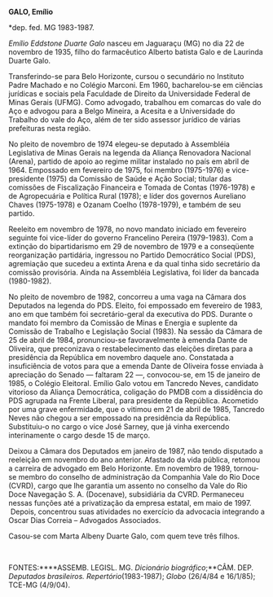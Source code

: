 **GALO, Emílio**

\*dep. fed. MG 1983-1987.

*Emílio Eddstone Duarte Galo* nasceu em Jaguaraçu (MG) no dia 22 de
novembro de 1935, filho do farmacêutico Alberto batista Galo e de
Laurinda Duarte Galo.

Transferindo-se para Belo Horizonte, cursou o secundário no Instituto
Padre Machado e no Colégio Marconi. Em 1960, bacharelou-se em ciências
jurídicas e sociais pela Faculdade de Direito da Universidade Federal de
Minas Gerais (UFMG). Como advogado, trabalhou em comarcas do vale do Aço
e advogou para a Belgo Mineira, a Acesita e a Universidade do Trabalho
do vale do Aço, além de ter sido assessor jurídico de várias prefeituras
nesta região.

No pleito de novembro de 1974 elegeu-se deputado à Assembléia
Legislativa de Minas Gerais na legenda da Aliança Renovadora Nacional
(Arena), partido de apoio ao regime militar instalado no país em abril
de 1964. Empossado em fevereiro de 1975, foi membro (1975-1976) e
vice-presidente (1975) da Comissão de Saúde e Ação Social; titular das
comissões de Fiscalização Financeira e Tomada de Contas (1976-1978) e de
Agropecuária e Política Rural (1978); e líder dos governos Aureliano
Chaves (1975-1978) e Ozanam Coelho (1978-1979), e também de seu partido.

Reeleito em novembro de 1978, no novo mandato iniciado em fevereiro
seguinte foi vice-líder do governo Francelino Pereira (1979-1983). Com a
extinção do bipartidarismo em 29 de novembro de 1979 e a conseqüente
reorganização partidária, ingressou no Partido Democrático Social (PDS),
agremiação que sucedeu a extinta Arena e da qual tinha sido secretário
da comissão provisória. Ainda na Assembléia Legislativa, foi líder da
bancada (1980-1982).

No pleito de novembro de 1982, concorreu a uma vaga na Câmara dos
Deputados na legenda do PDS. Eleito, foi empossado em fevereiro de 1983,
ano em que também foi secretário-geral da executiva do PDS. Durante o
mandato foi membro da Comissão de Minas e Energia e suplente da Comissão
de Trabalho e Legislação Social (1983). Na sessão da Câmara de 25 de
abril de 1984, pronunciou-se favoravelmente à emenda Dante de Oliveira,
que preconizava o restabelecimento das eleições diretas para a
presidência da República em novembro daquele ano. Constatada a
insuficiência de votos para que a emenda Dante de Oliveira fosse enviada
à apreciação do Senado — faltaram 22 —, convocou-se, em 15 de janeiro de
1985, o Colégio Eleitoral. Emílio Galo votou em Tancredo Neves,
candidato vitorioso da Aliança Democrática, coligação do PMDB com a
dissidência do PDS agrupada na Frente Liberal, para presidente da
República. Acometido por uma grave enfermidade, que o vitimou em 21 de
abril de 1985, Tancredo Neves não chegou a ser empossado na presidência
da República. Substituiu-o no cargo o vice José Sarney, que já vinha
exercendo interinamente o cargo desde 15 de março.

Deixou a Câmara dos Deputados em janeiro de 1987, não tendo disputado a
reeleição em novembro do ano anterior. Afastado da vida pública, retomou
a carreira de advogado em Belo Horizonte. Em novembro de 1989, tornou-se
membro do conselho de administração da Companhia Vale do Rio Doce
(CVRD), cargo que lhe garantia um assento no conselho da Vale do Rio
Doce Navegação S. A. (Docenave), subsidiária da CVRD. Permaneceu nessas
funções até a privatização da empresa estatal, em maio de 1997.  Depois,
concentrou suas atividades no exercício da advocacia integrando a Oscar
Dias Correia – Advogados Associados.

Casou-se com Marta Albeny Duarte Galo, com quem teve três filhos.

 

FONTES:****ASSEMB. LEGISL. MG. *Dicionário biográfico*;**CÂM. DEP.
*Deputados brasileiros. Repertório*(1983-1987); *Globo* (26/4/84 e
16/1/85); TCE-MG (4/9/04).

 
